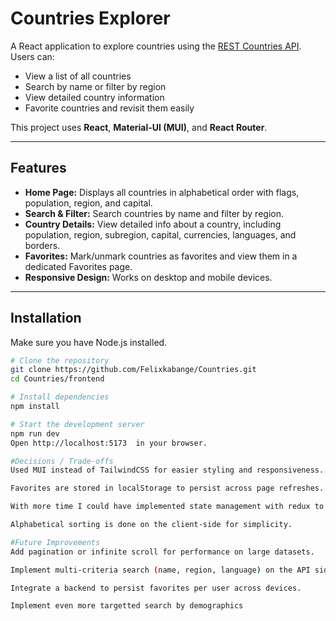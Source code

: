 # Countries Explorer

A React application to explore countries using the [REST Countries API](https://restcountries.com/). Users can:

- View a list of all countries
- Search by name or filter by region
- View detailed country information
- Favorite countries and revisit them easily

This project uses **React**, **Material-UI (MUI)**, and **React Router**.

---


## Features

- **Home Page:** Displays all countries in alphabetical order with flags, population, region, and capital.
- **Search & Filter:** Search countries by name and filter by region.
- **Country Details:** View detailed info about a country, including population, region, subregion, capital, currencies, languages, and borders.
- **Favorites:** Mark/unmark countries as favorites and view them in a dedicated Favorites page.
- **Responsive Design:** Works on desktop and mobile devices.

---

## Installation

Make sure you have Node.js installed.

```bash
# Clone the repository
git clone https://github.com/Felixkabange/Countries.git
cd Countries/frontend

# Install dependencies
npm install

# Start the development server
npm run dev
Open http://localhost:5173  in your browser.

#Decisions / Trade-offs
Used MUI instead of TailwindCSS for easier styling and responsiveness.

Favorites are stored in localStorage to persist across page refreshes. This approach avoids needing a backend but limits multi-device sync.

With more time I could have implemented state management with redux to ensure favorites are transfered among different device

Alphabetical sorting is done on the client-side for simplicity.

#Future Improvements
Add pagination or infinite scroll for performance on large datasets.

Implement multi-criteria search (name, region, language) on the API side if supported.

Integrate a backend to persist favorites per user across devices.

Implement even more targetted search by demographics 
